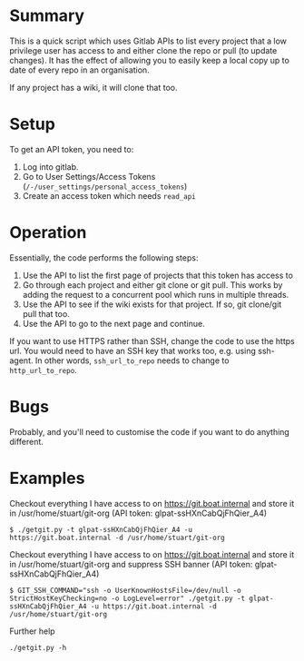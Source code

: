 # Summary
This is a quick script which uses Gitlab APIs to list every project that a low privilege user has access to and either clone the repo or pull (to update changes). It has the effect of allowing you to easily keep a local copy up to date of every repo in an organisation.

If any project has a wiki, it will clone that too.

# Setup
To get an API token, you need to:
1. Log into gitlab.
2. Go to User Settings/Access Tokens (```/-/user_settings/personal_access_tokens```)
3. Create an access token which needs ```read_api```

# Operation
Essentially, the code performs the following steps:
1. Use the API to list the first page of projects that this token has access to
2. Go through each project and either git clone or git pull. This works by adding the request to a concurrent pool which runs in multiple threads.
3. Use the API to see if the wiki exists for that project. If so, git clone/git pull that too.
4. Use the API to go to the next page and continue.

If you want to use HTTPS rather than SSH, change the code to use the https url. You would need to have an SSH key that works too, e.g. using ssh-agent.
In other words, ```ssh_url_to_repo``` needs to change to ```http_url_to_repo```.

# Bugs
Probably, and you'll need to customise the code if you want to do anything different.

# Examples

Checkout everything I have access to on https://git.boat.internal and store it in /usr/home/stuart/git-org (API token: glpat-ssHXnCabQjFhQier_A4)

```$ ./getgit.py -t glpat-ssHXnCabQjFhQier_A4 -u https://git.boat.internal -d /usr/home/stuart/git-org```

Checkout everything I have access to on https://git.boat.internal and store it in /usr/home/stuart/git-org and suppress SSH banner (API token: glpat-ssHXnCabQjFhQier_A4)

```$ GIT_SSH_COMMAND="ssh -o UserKnownHostsFile=/dev/null -o StrictHostKeyChecking=no -o LogLevel=error" ./getgit.py -t glpat-ssHXnCabQjFhQier_A4 -u https://git.boat.internal -d /usr/home/stuart/git-org```

Further help

```./getgit.py -h```
